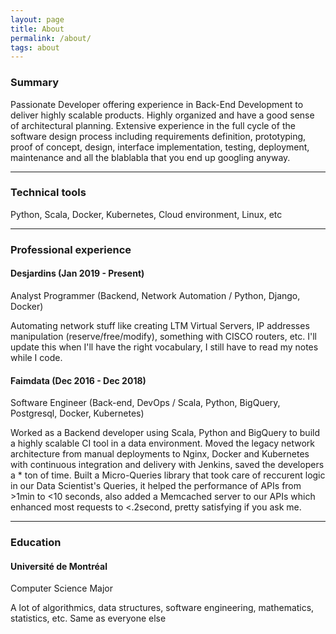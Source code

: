 ```yaml
---
layout: page
title: About
permalink: /about/
tags: about
---
```


### Summary

Passionate Developer offering experience in Back-End Development to deliver highly scalable products. Highly organized and have a good sense of architectural planning. Extensive experience in the full cycle of the software design process including requirements definition, prototyping, proof of concept, design, interface implementation, testing, deployment, maintenance and all the blablabla that you end up googling anyway.

----------------------------

### Technical tools

Python, Scala, Docker, Kubernetes, Cloud environment, Linux, etc

---------------------------


###  Professional experience 
#### Desjardins (Jan 2019 - Present)
Analyst Programmer (Backend, Network Automation / Python, Django, Docker)

Automating network stuff like creating LTM Virtual Servers, IP addresses manipulation (reserve/free/modify), something with CISCO routers, etc. I'll update this when I'll have the right vocabulary, I still have to read my notes while I code.

#### Faimdata (Dec 2016 - Dec 2018)
Software Engineer (Back-end, DevOps / Scala, Python, BigQuery, Postgresql, Docker, Kubernetes)
 
Worked as a Backend developer using Scala, Python and BigQuery to build a highly scalable CI tool in a data environment. Moved the legacy network architecture from manual deployments to Nginx, Docker and Kubernetes with continuous integration and delivery with Jenkins, saved the developers a * ton of time. Built a Micro-Queries library that took care of reccurent logic in our Data Scientist's Queries, it helped the performance of APIs from >1min to <10 seconds, also added a Memcached server to our APIs which enhanced most requests to <.2second, pretty satisfying if you ask me.

---------------------------

### Education
#### Université de Montréal
Computer Science Major

A lot of algorithmics, data structures, software engineering, mathematics, statistics, etc. Same as everyone else
